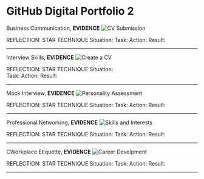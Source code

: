GitHub Digital Portfolio 2
======

Business Communication,
**EVIDENCE**
![CV Submission](CV%20Submission.PNG)

REFLECTION: STAR TECHNIQUE
Situation: 
Task: 
Action: 
Result: 

---

Interview Skills,
**EVIDENCE**
![Create a CV](Create%20a%20CV.PNG)

REFLECTION: STAR TECHNIQUE
Situation:  
Task: 
Action: 
Result: 

---

Mock Interview,
**EVIDENCE**
![Personality Assessment](Personality%20Assessment.PNG)

REFLECTION: STAR TECHNIQUE
Situation: 
Task: 
Action: 
Result: 

---

Professional Networking,
**EVIDENCE**
![Skills and Interests](Skills%20and%20Interests.PNG)

REFLECTION: STAR TECHNIQUE
Situation: 
Task: 
Action: 
Result: 

---

CWorkplace Etiquette,
**EVIDENCE**
![Career Develpment](Career%20Develpment.PNG)

REFLECTION: STAR TECHNIQUE
Situation: 
Task: 
Action: 
Result: 

---
